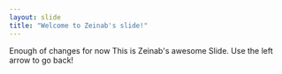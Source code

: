 ```yaml
---
layout: slide
title: "Welcome to Zeinab's slide!"
---
```

Enough of changes for now
This is Zeinab's awesome Slide.
Use the left arrow to go back!
